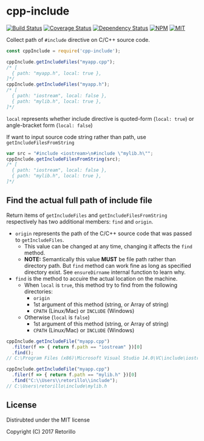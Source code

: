 # cpp-include

[![Build Status](https://travis-ci.org/retorillo/cpp-include.svg?branch=master)](https://travis-ci.org/retorillo/cpp-include)
[![Coverage Status](https://coveralls.io/repos/github/retorillo/cpp-include/badge.svg?branch=master)](https://coveralls.io/github/retorillo/cpp-include?branch=master)
[![Dependency Status](https://gemnasium.com/badges/github.com/retorillo/cpp-include.svg)](https://gemnasium.com/github.com/retorillo/cpp-include)
[![NPM](https://img.shields.io/npm/v/cpp-include.svg)](https://www.npmjs.com/package/cpp-include)
[![MIT](https://img.shields.io/badge/license-MIT-blue.svg)](https://opensource.org/licenses/MIT)

Collect path of `#include` directive on C/C++ source code.

```javascript
const cppInclude = require('cpp-include');

cppInclude.getIncludeFiles("myapp.cpp");
/* [
  { path: "myapp.h", local: true },
]*/
cppInclude.getIncludeFiles("myapp.h");
/* [
  { path: "iostream", local: false },
  { path: "mylib.h", local: true },
]*/
```

`local` represents whether include directive is quoted-form (`local: true`) or
angle-bracket form (`local: false`)

If want to input source code string rather than path, use
`getIncludeFilesFromString`

```javascript
var src = "#include <iostream>\n#include \"mylib.h\"";
cppInclude.getIncludeFilesFromString(src);
/* [
  { path: "iostream", local: false },
  { path: "mylib.h", local: true },
]*/
```

## Find the actual full path of include file

Return items of `getIncludeFiles` and `getIncludeFilesFromString` respectively
has two additional members: `find` and `origin`.

- `origin` represents the path of the C/C++ source code that was passed to
  `getIncludeFiles`.
  - This value can be changed at any time, changing it affects the `find`
    method.
  - **NOTE:** Semantically this value **MUST** be file path rather than
    directory path. But `find` method can work fine as long as specified
    directory exist. See `ensureDirname` internal function to learn why.
- `find` is the method to accuire the actual location on the machine.
  - When `local` is `true`, this method try to find from the following
    directories:
    - `origin`
    - 1st argument of this method (string, or Array of string)
    - `CPATH` (Linux/Mac) or `INCLUDE` (Windows)
  - Otherwise (`local` is `false`)
    - 1st argument of this method (string, or Array of string)
    - `CPATH` (Linux/Mac) or `INCLUDE` (Windows) 

```javascript
cppInclude.getIncludeFile("myapp.cpp")
  .filter(f => { return f.path == "iostream" })[0]
  .find();
// C:\Program Files (x86)\Microsoft Visual Studio 14.0\VC\include\iostream

cppInclude.getIncludeFile("myapp.cpp")
  .filer(f => { return f.path == "mylib.h" })[0]
  .find("C:\\Users\\retorillo\\include");
// C:\Users\retorillo\include\mylib.h
```

## License

Distirubted under the MIT license

Copyright (C) 2017 Retorillo
